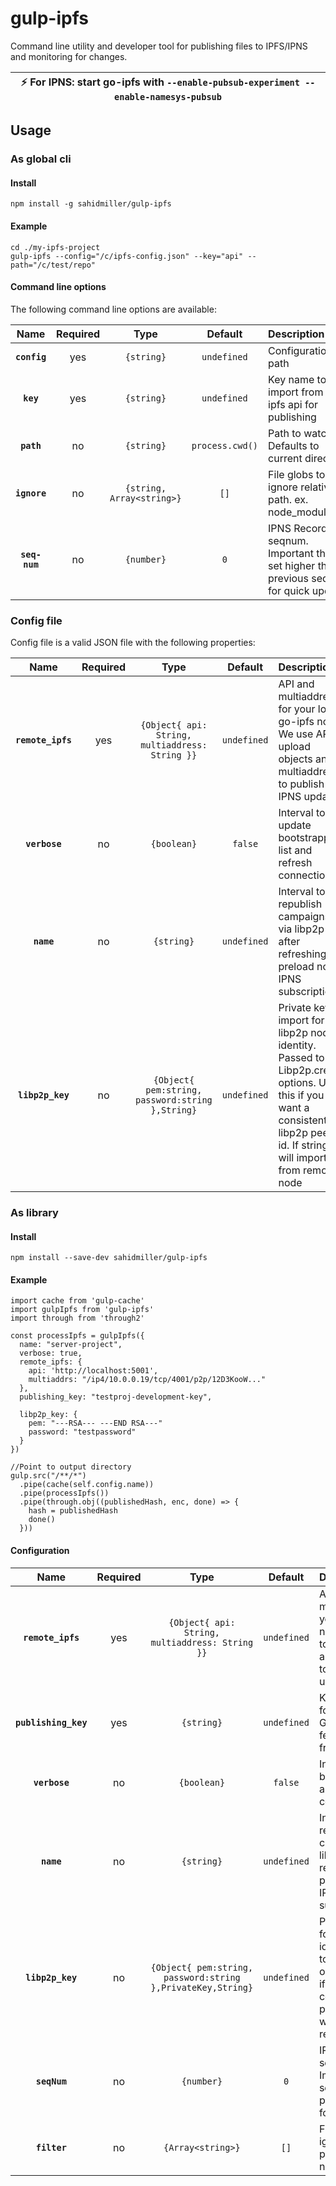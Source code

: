 # gulp-ipfs

Command line utility and developer tool for publishing files to IPFS/IPNS and monitoring for changes. 

| :zap:        For IPNS: start go-ipfs with `--enable-pubsub-experiment --enable-namesys-pubsub` |
|------------------------------------------------------------------------------------------------|


## Usage

### As global cli

#### Install
```
npm install -g sahidmiller/gulp-ipfs
```

#### Example

```
cd ./my-ipfs-project
gulp-ipfs --config="/c/ipfs-config.json" --key="api" --path="/c/test/repo"
```

#### Command line options

The following command line options are available:

|Name|Required|Type|Default|Description|
|:--:|:-----:|:--:|:-----:|:----------|
|**`config`**|yes|`{string}`|`undefined`| Configuration file path |
|**`key`**|yes|`{string}`|`undefined`| Key name to import from go-ipfs api for publishing |
|**`path`**|no|`{string}`|`process.cwd()`| Path to watch. Defaults to current directory |
|**`ignore`**|no|`{string, Array<string>}`|`[]`| File globs to ignore relative to path. ex. node_modules/** |
|**`seq-num`**|no|`{number}`|`0`| IPNS Record seqnum. Important that it's set higher than previous seqNum for quick updates. |

### Config file

Config file is a valid JSON file with the following properties:

|Name|Required|Type|Default|Description|
|:--:|:-----:|:--:|:-----:|:----------|
|**`remote_ipfs`**|yes|`{Object{ api: String, multiaddress: String }}`|`undefined`| API and multiaddress for your local go-ipfs node. We use API to upload objects and multiaddress to publish IPNS updates |
|**`verbose`**|no|`{boolean}`|`false`| Interval to update bootstrappers list and refresh connections |
|**`name`**|no|`{string}`|`undefined`| Interval to republish campaigns via libp2p after refreshing preload node IPNS subscriptions|
|**`libp2p_key`**|no|`{Object{ pem:string, password:string },String}`|`undefined`| Private key import for libp2p node identity. Passed to Libp2p.create options. Use this if you want a consistent libp2p peer-id. If string, will import from remote node |

### As library

#### Install

```
npm install --save-dev sahidmiller/gulp-ipfs
```

#### Example

```
import cache from 'gulp-cache'
import gulpIpfs from 'gulp-ipfs'
import through from 'through2'

const processIpfs = gulpIpfs({
  name: "server-project",
  verbose: true, 
  remote_ipfs: {
    api: 'http://localhost:5001',
    multiaddrs: "/ip4/10.0.0.19/tcp/4001/p2p/12D3KooW..."
  },
  publishing_key: "testproj-development-key",

  libp2p_key: {
    pem: "---RSA--- ---END RSA---"
    password: "testpassword"
  }
})

//Point to output directory
gulp.src("/**/*")
  .pipe(cache(self.config.name))
  .pipe(processIpfs())
  .pipe(through.obj((publishedHash, enc, done) => {
    hash = publishedHash
    done()
  }))
```

#### Configuration

|Name|Required|Type|Default|Description|
|:--:|:-----:|:--:|:-----:|:----------|
|**`remote_ipfs`**|yes|`{Object{ api: String, multiaddress: String }}`|`undefined`| API and multiaddress for your local go-ipfs node. We use API to upload objects and multiaddress to publish IPNS updates |
|**`publishing_key`**|yes|`{string}`|`undefined`| Key name to use for publishing. Gulp-ipfs will fetch this key from remote |
|**`verbose`**|no|`{boolean}`|`false`| Interval to update bootstrappers list and refresh connections |
|**`name`**|no|`{string}`|`undefined`| Interval to republish campaigns via libp2p after refreshing preload node IPNS subscriptions|
|**`libp2p_key`**|no|`{Object{ pem:string, password:string },PrivateKey,String}`|`undefined`| Private key import for libp2p node identity. Passed to Libp2p.create options. Use this if you want a consistent libp2p peer-id. If string, will import from remote node |
|**`seqNum`**|no|`{number}`|`0`| IPNS Record seqnum. Important that it's set higher than previous seqNum for quick updates. |
|**`filter`**|no|`{Array<string>}`|`[]`| File globs to ignore relative to path. ex. node_modules/** |
